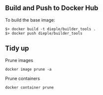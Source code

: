 ## Build and Push to Docker Hub

To build the base image:
```
$> docker build -t dieple/builder_tools .
$> docker push dieple/builder_tools
```

## Tidy up

Prune images
```
docker image prune -a
```

Prune containers
```
docker container prune
```
